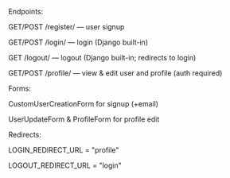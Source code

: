 Endpoints:

GET/POST /register/ — user signup

GET/POST /login/ — login (Django built-in)

GET /logout/ — logout (Django built-in; redirects to login)

GET/POST /profile/ — view & edit user and profile (auth required)

Forms:

CustomUserCreationForm for signup (+email)

UserUpdateForm & ProfileForm for profile edit

Redirects:

LOGIN_REDIRECT_URL = "profile"

LOGOUT_REDIRECT_URL = "login"
